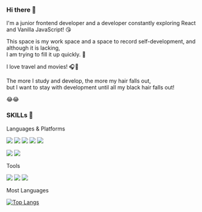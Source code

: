 ### Hi there 👋

I'm a junior frontend developer and a developer constantly exploring React and Vanilla JavaScript! :kissing_heart:<br>

This space is my work space and a space to record self-development, and although it is lacking,<br>I am trying to fill it up quickly. :satellite:<br>

I love travel and movies! :headphones::train2:<br>

The more I study and develop, the more my hair falls out,<br>
but I want to stay with development until all my black hair falls out!

:joy::joy:

### SKILLs 💪

Languages & Platforms

<img src="https://img.shields.io/badge/HTML5-E34F26?style=appveyor&logo=HTML5&logoColor=white"/> <img src="https://img.shields.io/badge/JavaScript-F7DF1E?style=appveyor&logo=JavaScript&logoColor=white"/> <img src="https://img.shields.io/badge/TypeScript-3178C6?style=appveyor&logo=TypeScript&logoColor=white"/> <img src="https://img.shields.io/badge/React-61DAFB?style=appveyor&logo=React&logoColor=white"/> <img src="https://img.shields.io/badge/Next.js-000000?style=appveyor&logo=nextdotjs&logoColor=white">

<img src="https://img.shields.io/badge/SpringBoot-6DB33F?style=appveyor&logo=springboot&logoColor=white"> <img src="https://img.shields.io/badge/Laravel-FF2D20?style=appveyor&logo=Laravel&logoColor=white">

Tools

<img src="https://img.shields.io/badge/Visual Studio Code-007ACC?style=appveyor&logo=Visual Studio Code&logoColor=white"/> <img src="https://img.shields.io/badge/Figma-F24E1E?style=appveyor&logo=Figma&logoColor=white"/> <img src="https://img.shields.io/badge/Git-F05032?style=appveyor&logo=Git&logoColor=white"/>

Most Languages

[![Top Langs](https://github-readme-stats.vercel.app/api/top-langs/?username=MYEONG95)](https://github.com/anuraghazra/github-readme-stats)


<!--
**junichoi95/junichoi95** is a ✨ _special_ ✨ repository because its `README.md` (this file) appears on your GitHub profile.

Here are some ideas to get you started:

- 🔭 I’m currently working on ...
- 🌱 I’m currently learning ...
- 👯 I’m looking to collaborate on ...
- 🤔 I’m looking for help with ...
- 💬 Ask me about ...
- 📫 How to reach me: ...
- 😄 Pronouns: ...
- ⚡ Fun fact: ...
-->
